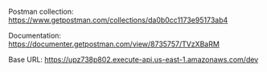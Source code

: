Postman collection: https://www.getpostman.com/collections/da0b0cc1173e95173ab4

Documentation: https://documenter.getpostman.com/view/8735757/TVzXBaRM

Base URL: https://upz738p802.execute-api.us-east-1.amazonaws.com/dev
